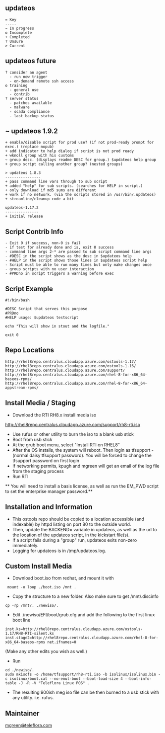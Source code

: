 updateos
--------
```
= Key
-----
~ In progress
o Incomplete
+ Completed
? Unsure
> Current
```

updateos future
---------------
```
? consider an agent
  - run now trigger
  - on-demand remote ssh access
o training
  - general use
  - contrib
? server status
  - patches available
  - malware
  - scada compliance
  - last backup status
```

~ updateos 1.9.2
----------------
```
+ enable/disable script for prod use? (if not prod-ready prompt for exec.) (replace nopub)
+ add indicator to help dialog if script is not prod ready
+ wknoll group with his customs
~ group desc. (displays readme DESC for group.) $updateos help group
+ group script calling another group? (nested groups)
```

```
> updateos 1.8.3
----------------
+ pass command line vars through to sub script
+ added "help" for sub scripts. (searches for HELP in script.)
+ only download if md5 sums are different
+ work if no network. (via the scripts stored in /usr/bin/.updateos)
+ streamline/cleanup code a bit 
```

```
updateos-1.17.2
---------------
+ initial release
```




Script Contrib Info 
-------------------
```
- Exit 0 if success, non-0 is fail
- if test for already done and is, exit 0 success
- command line args 2-* are passed to sub script command line args
- #DESC in the script shows as the desc in $updateos help
- #HELP in the script shows those lines in $updateos script help
- Script must be able to run many times but only make changes once
- group scripts with no user interaction
- #PRDno in script triggers a warning before exec
```

Script Example
--------------
```
#!/bin/bash

#DESC Script that serves this purpose
#PRDno 
#HELP usage: $updateos testscript

echo "This will show in stout and the logfile."

exit 0
```

Repo Locations
--------------
```
http://rhel8repo.centralus.cloudapp.azure.com/ostools-1.17/
http://rhel8repo.centralus.cloudapp.azure.com/ostools-1.16/
http://rhel8repo.centralus.cloudapp.azure.com/support/
http://rhel8repo.centralus.cloudapp.azure.com/rhel-8-for-x86_64-baseos-rpms/
http://rhel8repo.centralus.cloudapp.azure.com/rhel-8-for-x86_64-appstream-rpms/
```


Install Media / Staging
-----------------------
- Download the RTI RH8.x install media iso  

http://rhel8repo.centralus.cloudapp.azure.com/support/rh8-rti.iso

- Use rufus or other utility to burn the iso to a blank usb stick 
- Boot from usb stick  
- At the grub boot menu, select "Install RTI on RHEL8"  
- After the OS installs, the system will reboot. Then login as tfsupport - (normal daisy tfsupport password). You will be forced to change the tfsupport password on first login  
- If networking permits, kpugh and mgreen will get an email of the log file from the staging process  
- Run RTI

** You will need to install a basis license, as well as run the EM_PWD script to set the enterprise manager password.**


Installation and Information
----------------------------
- This ostools repo should be copied to a location accessible (and indexable) by httpd listing on port 80 to the outside world.
- Then, update the BACKEND= variable in updateos, as well as the url to the location of the updateos script, in the kickstart file(s).
- If a script fails during a "group" run, updateos exits non-zero immediately.
- Logging for updateos is in /tmp/updateos.log.


Custom Install Media
--------------------
- Download boot.iso from redhat, and mount it with
```
 mount -o loop ./boot.iso /mnt .
```
- Copy the structure to a new folder.  Also make sure to get /mnt/.discinfo
```
cp -rp /mnt/. ./newiso/.
```
- Edit ./newiso/EFI/boot/grub.cfg and add the following to the first linux boot line
```
inst.ks=http://rhel8repo.centralus.cloudapp.azure.com/ostools-1.17/RH8-RTI-silent.ks inst.stage2=http://rhel8repo.centralus.cloudapp.azure.com/rhel-8-for-x86_64-baseos-rpms net.ifnames=0
```
(Make any other edits you wish as well.)
- Run
```
cd ./newiso/.
sudo mkisofs -o /home/tfsupport/rh8-rti.iso -b isolinux/isolinux.bin -c isolinux/boot.cat --no-emul-boot --boot-load-size 4 --boot-info-table -J -R -V "Teleflora Linux POS" .
```
- The resulting 900ish meg iso file can be then burned to a usb stick with any utility. i.e. rufus.


Maintainer
----------
mgreen@teleflora.com
